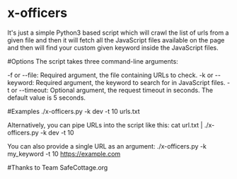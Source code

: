 # x-officers
It's just a simple Python3 based script which will crawl the list of urls from a given file and then it will fetch all the JavaScript files available on the page and then will find your custom given keyword inside the JavaScript files.

#Options
The script takes three command-line arguments:

-f or --file: Required argument, the file containing URLs to check.
-k or --keyword: Required argument, the keyword to search for in JavaScript files.
-t or --timeout: Optional argument, the request timeout in seconds. The default value is 5 seconds.

#Examples
./x-officers.py -k dev -t 10 urls.txt

Alternatively, you can pipe URLs into the script like this:
cat url.txt | ./x-officers.py -k dev -t 10

You can also provide a single URL as an argument:
./x-officers.py -k my_keyword -t 10 https://example.com

#Thanks to Team SafeCottage.org
